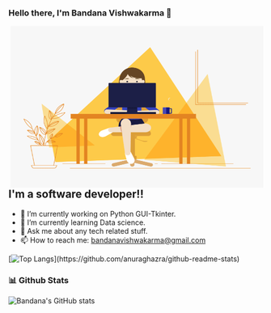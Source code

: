 ### Hello there, I'm Bandana Vishwakarma  👋


 <img align="right" alt="GIF" src="https://github.com/Bandana-vishwakarma/Bandana-Vishwakarma/blob/main/animated%20coding.gif" width="500" height="320" />



## I'm a software developer!!
- 🔭 I’m currently working on Python GUI-Tkinter.
- 🌱 I’m currently learning Data science.
- 💬 Ask me about any tech related stuff.
- 📫 How to reach me: bandanavishwakarma@gmail.com





<!--Github Stats-->

[![Top Langs](https://github-readme-stats.vercel.app/api/top-langs/?username=Bandana-vishwakarma&layout=compact&theme=radical&align="middle")](https://github.com/anuraghazra/github-readme-stats)

### 📊 Github Stats

![Bandana's GitHub stats](https://github-readme-stats.vercel.app/api?username=Bandana-vishwakarma&theme=radical&align="middle")
